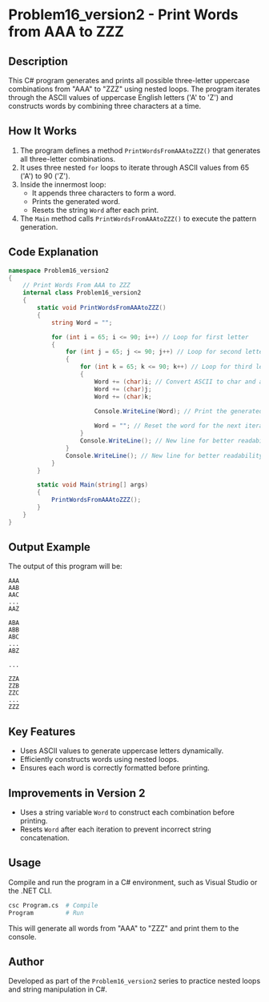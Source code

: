 # Problem16_version2 - Print Words from AAA to ZZZ

## Description
This C# program generates and prints all possible three-letter uppercase combinations from "AAA" to "ZZZ" using nested loops. The program iterates through the ASCII values of uppercase English letters ('A' to 'Z') and constructs words by combining three characters at a time.

## How It Works
1. The program defines a method `PrintWordsFromAAAtoZZZ()` that generates all three-letter combinations.
2. It uses three nested `for` loops to iterate through ASCII values from 65 ('A') to 90 ('Z').
3. Inside the innermost loop:
   - It appends three characters to form a word.
   - Prints the generated word.
   - Resets the string `Word` after each print.
4. The `Main` method calls `PrintWordsFromAAAtoZZZ()` to execute the pattern generation.

## Code Explanation
```csharp
namespace Problem16_version2
{
    // Print Words From AAA to ZZZ
    internal class Problem16_version2
    {
        static void PrintWordsFromAAAtoZZZ()
        {
            string Word = "";

            for (int i = 65; i <= 90; i++) // Loop for first letter
            {
                for (int j = 65; j <= 90; j++) // Loop for second letter
                {
                    for (int k = 65; k <= 90; k++) // Loop for third letter
                    {
                        Word += (char)i; // Convert ASCII to char and append
                        Word += (char)j;
                        Word += (char)k;

                        Console.WriteLine(Word); // Print the generated word
                        
                        Word = ""; // Reset the word for the next iteration
                    }
                    Console.WriteLine(); // New line for better readability
                }
                Console.WriteLine(); // New line for better readability
            }
        }

        static void Main(string[] args)
        {
            PrintWordsFromAAAtoZZZ();
        }
    }
}
```

## Output Example
The output of this program will be:
```
AAA
AAB
AAC
...
AAZ

ABA
ABB
ABC
...
ABZ

...

ZZA
ZZB
ZZC
...
ZZZ
```

## Key Features
- Uses ASCII values to generate uppercase letters dynamically.
- Efficiently constructs words using nested loops.
- Ensures each word is correctly formatted before printing.

## Improvements in Version 2
- Uses a string variable `Word` to construct each combination before printing.
- Resets `Word` after each iteration to prevent incorrect string concatenation.

## Usage
Compile and run the program in a C# environment, such as Visual Studio or the .NET CLI.

```sh
csc Program.cs  # Compile
Program         # Run
```
This will generate all words from "AAA" to "ZZZ" and print them to the console.

## Author
Developed as part of the `Problem16_version2` series to practice nested loops and string manipulation in C#.


